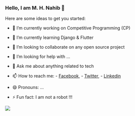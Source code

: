 ### Hello, I am M. H. Nahib 👋

Here are some ideas to get you started:

- 🔭 I’m currently working on Competitive Programming (CP)
- 🌱 I’m currently learning Django & Flutter
- 👯 I’m looking to collaborate on any open source project
- 🤔 I’m looking for help with ...
- 💬 Ask me about anything related to tech
- 📫 How to reach me:  - [Facebook](https://www.facebook.com/profile.php?id=100017094937153),
                        - [Twitter](https://twitter.com/HNahib),
                        - [Linkedin](https://www.linkedin.com/in/mhnahib/)

- 😄 Pronouns: ...
- ⚡ Fun fact: I am not a robot !!!

<img src= "https://github-readme-stats.vercel.app/api?username=MHNahib&&show_icons=true&title_color=ffffff&icon_color=bb2acf&text_color=daf7dc&bg_color=151515">
